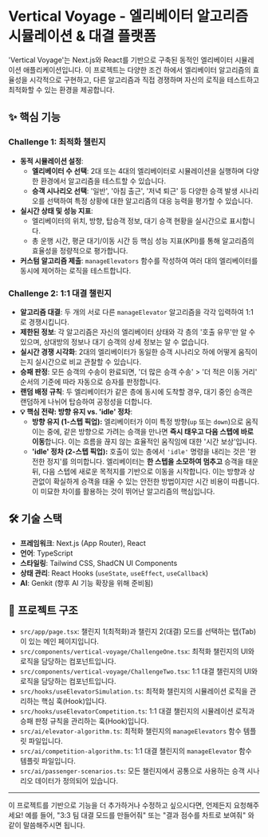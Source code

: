 # Vertical Voyage - 엘리베이터 알고리즘 시뮬레이션 & 대결 플랫폼

'Vertical Voyage'는 Next.js와 React를 기반으로 구축된 동적인 엘리베이터 시뮬레이션 애플리케이션입니다. 이 프로젝트는 다양한 조건 하에서 엘리베이터 알고리즘의 효율성을 시각적으로 구현하고, 다른 알고리즘과 직접 경쟁하며 자신의 로직을 테스트하고 최적화할 수 있는 환경을 제공합니다.

## ✨ 핵심 기능

### Challenge 1: 최적화 챌린지
-   **동적 시뮬레이션 설정**:
    -   **엘리베이터 수 선택**: 2대 또는 4대의 엘리베이터로 시뮬레이션을 실행하며 다양한 환경에서 알고리즘을 테스트할 수 있습니다.
    -   **승객 시나리오 선택**: '일반', '아침 출근', '저녁 퇴근' 등 다양한 승객 발생 시나리오를 선택하여 특정 상황에 대한 알고리즘의 대응 능력을 평가할 수 있습니다.
-   **실시간 상태 및 성능 지표**:
    -   엘리베이터의 위치, 방향, 탑승객 정보, 대기 승객 현황을 실시간으로 표시합니다.
    -   총 운행 시간, 평균 대기/이동 시간 등 핵심 성능 지표(KPI)를 통해 알고리즘의 효율성을 정량적으로 평가합니다.
-   **커스텀 알고리즘 제출**: `manageElevators` 함수를 작성하여 여러 대의 엘리베이터를 동시에 제어하는 로직을 테스트합니다.

### Challenge 2: 1:1 대결 챌린지
-   **알고리즘 대결**: 두 개의 서로 다른 `manageElevator` 알고리즘을 각각 입력하여 1:1로 경쟁시킵니다.
-   **제한된 정보**: 각 알고리즘은 자신의 엘리베이터 상태와 각 층의 '호출 유무'만 알 수 있으며, 상대방의 정보나 대기 승객의 상세 정보는 알 수 없습니다.
-   **실시간 경쟁 시각화**: 2대의 엘리베이터가 동일한 승객 시나리오 하에 어떻게 움직이는지 실시간으로 비교 관찰할 수 있습니다.
-   **승패 판정**: 모든 승객의 수송이 완료되면, '더 많은 승객 수송' > '더 적은 이동 거리' 순서의 기준에 따라 자동으로 승자를 판정합니다.
-   **랜덤 배정 규칙**: 두 엘리베이터가 같은 층에 동시에 도착할 경우, 대기 중인 승객은 랜덤하게 나뉘어 탑승하여 공정성을 더합니다.
-   **💡 핵심 전략: 방향 유지 vs. 'idle' 정차**:
    -   **방향 유지 (1-스텝 픽업):** 엘리베이터가 이미 특정 방향(`up` 또는 `down`)으로 움직이는 중에, 같은 방향으로 가려는 승객을 만나면 **즉시 태우고 다음 스텝에 바로 이동**합니다. 이는 흐름을 끊지 않는 효율적인 움직임에 대한 '시간 보상'입니다.
    -   **'idle' 정차 (2-스텝 픽업):** 호출이 있는 층에서 `'idle'` 명령을 내리는 것은 '완전한 정지'를 의미합니다. 엘리베이터는 **한 스텝을 소모하여 멈추고** 승객을 태운 뒤, 다음 스텝에 새로운 목적지를 기반으로 이동을 시작합니다. 이는 방향과 상관없이 확실하게 승객을 태울 수 있는 안전한 방법이지만 시간 비용이 따릅니다. 이 미묘한 차이를 활용하는 것이 뛰어난 알고리즘의 핵심입니다.

## 🛠️ 기술 스택

-   **프레임워크**: Next.js (App Router), React
-   **언어**: TypeScript
-   **스타일링**: Tailwind CSS, ShadCN UI Components
-   **상태 관리**: React Hooks (`useState`, `useEffect`, `useCallback`)
-   **AI**: Genkit (향후 AI 기능 확장을 위해 준비됨)

## 📂 프로젝트 구조

-   `src/app/page.tsx`: 챌린지 1(최적화)과 챌린지 2(대결) 모드를 선택하는 탭(Tab)이 있는 메인 페이지입니다.
-   `src/components/vertical-voyage/ChallengeOne.tsx`: 최적화 챌린지의 UI와 로직을 담당하는 컴포넌트입니다.
-   `src/components/vertical-voyage/ChallengeTwo.tsx`: 1:1 대결 챌린지의 UI와 로직을 담당하는 컴포넌트입니다.
-   `src/hooks/useElevatorSimulation.ts`: 최적화 챌린지의 시뮬레이션 로직을 관리하는 핵심 훅(Hook)입니다.
-   `src/hooks/useElevatorCompetition.ts`: 1:1 대결 챌린지의 시뮬레이션 로직과 승패 판정 규칙을 관리하는 훅(Hook)입니다.
-   `src/ai/elevator-algorithm.ts`: 최적화 챌린지의 `manageElevators` 함수 템플릿 파일입니다.
-   `src/ai/competition-algorithm.ts`: 1:1 대결 챌린지의 `manageElevator` 함수 템플릿 파일입니다.
-   `src/ai/passenger-scenarios.ts`: 모든 챌린지에서 공통으로 사용하는 승객 시나리오 데이터가 정의되어 있습니다.

---

이 프로젝트를 기반으로 기능을 더 추가하거나 수정하고 싶으시다면, 언제든지 요청해주세요! 예를 들어, "3:3 팀 대결 모드를 만들어줘" 또는 "결과 점수를 차트로 보여줘" 와 같이 말씀해주시면 됩니다.
